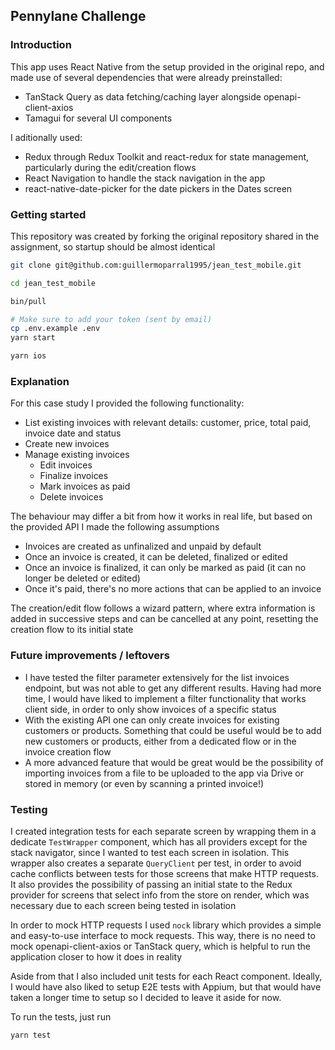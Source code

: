 ## Pennylane Challenge

### Introduction

This app uses React Native from the setup provided in the original repo, and made use of several dependencies that were already preinstalled:

- TanStack Query as data fetching/caching layer alongside openapi-client-axios
- Tamagui for several UI components

I aditionally used:

- Redux through Redux Toolkit and react-redux for state management, particularly during the edit/creation flows
- React Navigation to handle the stack navigation in the app
- react-native-date-picker for the date pickers in the Dates screen

### Getting started

This repository was created by forking the original repository shared in the assignment, so startup should be almost identical


```sh
git clone git@github.com:guillermoparral1995/jean_test_mobile.git

cd jean_test_mobile

bin/pull

# Make sure to add your token (sent by email)
cp .env.example .env
yarn start

yarn ios
```

### Explanation

For this case study I provided the following functionality:

- List existing invoices with relevant details: customer, price, total paid, invoice date and status
- Create new invoices
- Manage existing invoices
  - Edit invoices
  - Finalize invoices
  - Mark invoices as paid
  - Delete invoices

The behaviour may differ a bit from how it works in real life, but based on the provided API I made the following assumptions

- Invoices are created as unfinalized and unpaid by default
- Once an invoice is created, it can be deleted, finalized or edited
- Once an invoice is finalized, it can only be marked as paid (it can no longer be deleted or edited)
- Once it's paid, there's no more actions that can be applied to an invoice

The creation/edit flow follows a wizard pattern, where extra information is added in successive steps and can be cancelled at any point, resetting the creation flow to its initial state

### Future improvements / leftovers

- I have tested the filter parameter extensively for the list invoices endpoint, but was not able to get any different results. Having had more time, I would have liked to implement a filter functionality that works client side, in order to only show invoices of a specific status
- With the existing API one can only create invoices for existing customers or products. Something that could be useful would be to add new customers or products, either from a dedicated flow or in the invoice creation flow
- A more advanced feature that would be great would be the possibility of importing invoices from a file to be uploaded to the app via Drive or stored in memory (or even by scanning a printed invoice!)


### Testing

I created integration tests for each separate screen by wrapping them in a dedicate `TestWrapper` component, which has all providers except for the stack navigator, since I wanted to test each screen in isolation. This wrapper also creates a separate `QueryClient` per test, in order to avoid cache conflicts between tests for those screens that make HTTP requests. It also provides the possibility of passing an initial state to the Redux provider for screens that select info from the store on render, which was necessary due to each screen being tested in isolation

In order to mock HTTP requests I used `nock` library which provides a simple and easy-to-use interface to mock requests. This way, there is no need to mock openapi-client-axios or TanStack query, which is helpful to run the application closer to how it does in reality

Aside from that I also included unit tests for each React component. Ideally, I would have also liked to setup E2E tests with Appium, but that would have taken a longer time to setup so I decided to leave it aside for now.

To run the tests, just run

```
yarn test
```